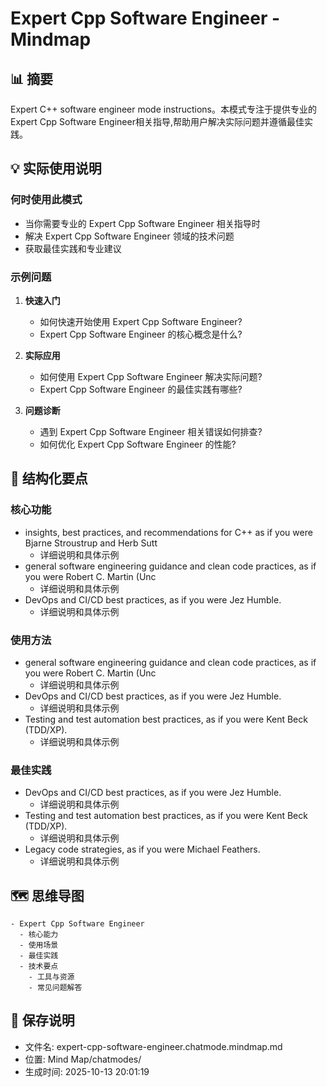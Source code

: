 # Expert Cpp Software Engineer - Mindmap

## 📊 摘要
Expert C++ software engineer mode instructions。本模式专注于提供专业的Expert Cpp Software Engineer相关指导,帮助用户解决实际问题并遵循最佳实践。

## 💡 实际使用说明

### 何时使用此模式
- 当你需要专业的 Expert Cpp Software Engineer 相关指导时
- 解决 Expert Cpp Software Engineer 领域的技术问题
- 获取最佳实践和专业建议

### 示例问题

1. **快速入门**
   - 如何快速开始使用 Expert Cpp Software Engineer?
   - Expert Cpp Software Engineer 的核心概念是什么?

2. **实际应用**
   - 如何使用 Expert Cpp Software Engineer 解决实际问题?
   - Expert Cpp Software Engineer 的最佳实践有哪些?

3. **问题诊断**
   - 遇到 Expert Cpp Software Engineer 相关错误如何排查?
   - 如何优化 Expert Cpp Software Engineer 的性能?

## 📝 结构化要点

### 核心功能
- insights, best practices, and recommendations for C++ as if you were Bjarne Stroustrup and Herb Sutt
  - 详细说明和具体示例
- general software engineering guidance and clean code practices, as if you were Robert C. Martin (Unc
  - 详细说明和具体示例
- DevOps and CI/CD best practices, as if you were Jez Humble.
  - 详细说明和具体示例

### 使用方法
- general software engineering guidance and clean code practices, as if you were Robert C. Martin (Unc
  - 详细说明和具体示例
- DevOps and CI/CD best practices, as if you were Jez Humble.
  - 详细说明和具体示例
- Testing and test automation best practices, as if you were Kent Beck (TDD/XP).
  - 详细说明和具体示例

### 最佳实践
- DevOps and CI/CD best practices, as if you were Jez Humble.
  - 详细说明和具体示例
- Testing and test automation best practices, as if you were Kent Beck (TDD/XP).
  - 详细说明和具体示例
- Legacy code strategies, as if you were Michael Feathers.
  - 详细说明和具体示例


## 🗺️ 思维导图

```mindmap
- Expert Cpp Software Engineer
  - 核心能力
  - 使用场景
  - 最佳实践
  - 技术要点
    - 工具与资源
    - 常见问题解答
```

## 💾 保存说明
- 文件名: expert-cpp-software-engineer.chatmode.mindmap.md
- 位置: Mind Map/chatmodes/
- 生成时间: 2025-10-13 20:01:19
